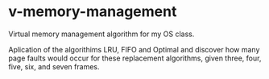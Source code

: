 # v-memory-management
Virtual memory management algorithm for my OS class.

Aplication of the algorithims LRU, FIFO and Optimal and discover how many page faults would occur for these replacement algorithms, given three, four, five, six, and seven frames.
